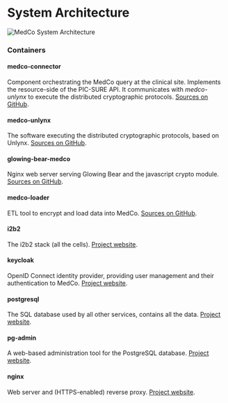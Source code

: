# System Architecture

![MedCo System Architecture](https://medco.epfl.ch/documentation/_images/system_architecture_v0.2.png)

### Containers

#### medco-connector

Component orchestrating the MedCo query at the clinical site. Implements the resource-side of the PIC-SURE API. It communicates with _medco-unlynx_ to execute the distributed cryptographic protocols. [Sources on GitHub](https://github.com/ldsec/medco-connector).

#### medco-unlynx

The software executing the distributed cryptographic protocols, based on Unlynx. [Sources on GitHub](https://github.com/ldsec/medco-unlynx).

#### glowing-bear-medco

Nginx web server serving Glowing Bear and the javascript crypto module. [Sources on GitHub](https://github.com/ldsec/glowing-bear-medco).

#### medco-loader

ETL tool to encrypt and load data into MedCo. [Sources on GitHub](https://github.com/ldsec/medco-loader).

#### i2b2

The i2b2 stack \(all the cells\). [Project website](https://www.i2b2.org/).

#### keycloak

OpenID Connect identity provider, providing user management and their authentication to MedCo. [Project website](https://www.keycloak.org/).

#### postgresql

The SQL database used by all other services, contains all the data. [Project website](https://www.postgresql.org/).

#### pg-admin

A web-based administration tool for the PostgreSQL database. [Project website](https://www.pgadmin.org/).

#### nginx

Web server and \(HTTPS-enabled\) reverse proxy. [Project website](https://www.nginx.com/).

